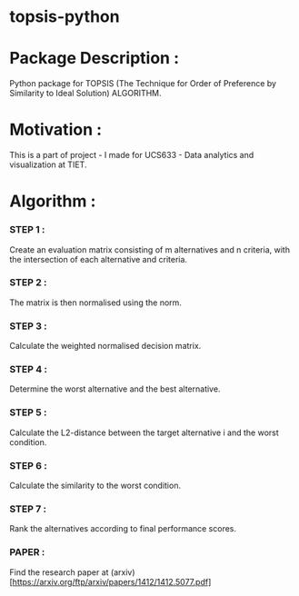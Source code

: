 # topsis-python
# Package Description : 
Python package for TOPSIS (The Technique for Order of Preference by Similarity to Ideal Solution) ALGORITHM.  
# Motivation :   
This is a part of project - I made for UCS633 - Data analytics and visualization at TIET.
# Algorithm :    
### STEP 1 :    
Create an evaluation matrix consisting of m alternatives and n criteria, with the intersection of each alternative and criteria.

### STEP 2 :   
The matrix is then normalised using the norm.

### STEP 3 : 
Calculate the weighted normalised decision matrix.

### STEP 4 : 
Determine the worst alternative and the best alternative.

### STEP 5 :
Calculate the L2-distance between the target alternative i and the worst condition.

### STEP 6 : 
Calculate the similarity to the worst condition.

### STEP 7 : 
Rank the alternatives according to final performance scores.   

### PAPER : 
Find the research paper at (arxiv)[https://arxiv.org/ftp/arxiv/papers/1412/1412.5077.pdf]
